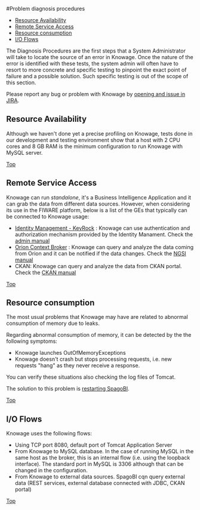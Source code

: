 #<a name="top"></a>Problem diagnosis procedures

* [Resource Availability](#resource-availability)
* [Remote Service Access](#remote-service-access)
* [Resource consumption](#resource-consumption)
* [I/O Flows](#io-flows)
  
The Diagnosis Procedures are the first steps that a System Administrator
will take to locate the source of an error in Knowage. Once the nature of
the error is identified with these tests, the system admin will often
have to resort to more concrete and specific testing to pinpoint the
exact point of failure and a possible solution. Such specific testing is
out of the scope of this section.

Please report any bug or problem with Knowage by [opening and issue in JIRA](https://www.knowage-suite.com/jira/).

## Resource Availability

Although we haven't done yet a precise profiling on Knowage, tests done in our development and testing environment show that
a host with 2 CPU cores and 8 GB RAM is the minimum configuration to run Knowage with MySQL server.

[Top](#top)

## Remote Service Access

Knowage can run *standalone*, it's a Business Intelligence Application and it can grab the data from different data sources. However, when considering its use in the FIWARE platform, below is a list of the GEs that typically can be
connected to Knowage usage:

* [Identity Management - KeyRock](http://catalogue.fiware.org/enablers/identity-management-keyrock) : Knowage can use authentication and authorization mechanism provided by the Identity Manament. Check the [admin manual](https://github.com/KnowageLabs/Knowage-Server/tree/master/doc/admin/README.md)
* [Orion Context Broker](https://github.com/telefonicaid/fiware-orion) : Knowage can query and analyze the data coming from Orion and it can be notified if the data changes. Check the [NGSI manual](https://github.com/KnowageLabs/Knowage-Server/blob/master/doc/user/NGSI/README.md)
* CKAN: Knowage can query and analyze the data from CKAN portal. Check the [CKAN manual](https://github.com/KnowageLabs/Knowage-Server/blob/master/doc/user/CKAN/README.md)

[Top](#top)

## Resource consumption

The most usual problems that Knowage may have are related
to abnormal consumption of memory due to leaks.

Regarding abnormal consumption of memory, it can be detected by the the
following symptoms:

-   Knowage launches OutOfMemoryExceptions
-   Knowage doesn't crash but stops processing requests, i.e. new
    requests "hang" as they never receive a response. 

You can verify these situations also checking the log files of Tomcat.

The solution to this problem is [restarting SpagoBI](https://github.com/KnowageLabs/Knowage-Server/tree/master/doc/admin#how-to-start-and-stop-spagobi-server).

[Top](#top)

## I/O Flows

Knowage uses the following flows:

* Using TCP port 8080, default port of Tomcat Application Server
* From Knowage to MySQL database. In the case of running MySQL in the same host as the broker, this is an internal flow (i.e. using the loopback interface). The standard port in MySQL is 3306 although that can be changed in the configuration.
* From Knowage to external data sources. SpagoBI cqn query external data (REST services, external database connected with JDBC, CKAN portal)

[Top](#top)
